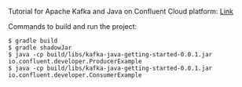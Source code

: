 Tutorial for Apache Kafka and Java on Confluent Cloud platform: [Link](https://developer.confluent.io/get-started/java)

Commands to build and run the project:

```
$ gradle build
$ gradle shadowJar
$ java -cp build/libs/kafka-java-getting-started-0.0.1.jar io.confluent.developer.ProducerExample
$ java -cp build/libs/kafka-java-getting-started-0.0.1.jar io.confluent.developer.ConsumerExample
```